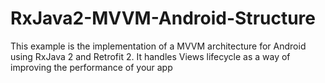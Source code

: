 # RxJava2-MVVM-Android-Structure

This example is the implementation of a MVVM architecture for Android using RxJava 2 and Retrofit 2. It handles Views lifecycle as a way of improving the performance of your app
